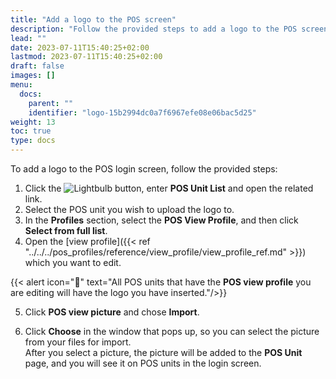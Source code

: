 ```yaml
---
title: "Add a logo to the POS screen"
description: "Follow the provided steps to add a logo to the POS screen."
lead: ""
date: 2023-07-11T15:40:25+02:00
lastmod: 2023-07-11T15:40:25+02:00
draft: false
images: []
menu:
  docs:
    parent: ""
    identifier: "logo-15b2994dc0a7f6967efe08e06bac5d25"
weight: 13
toc: true
type: docs
---
```


To add a logo to the POS login screen, follow the provided steps: 

1. Click the ![Lightbulb](Lightbulb_icon.PNG) button, enter **POS Unit List** and open the related link. 
2. Select the POS unit you wish to upload the logo to.
3. In the **Profiles** section, select the **POS View Profile**, and then click **Select from full list**.
4. Open the [view profile]({{< ref "../../../pos_profiles/reference/view_profile/view_profile_ref.md" >}}) which you want to edit. 

{{< alert icon="📝" text="All POS units that have the <b>POS view profile</b> you are editing will have the logo you have inserted."/>}}

5. Click **POS view picture** and chose **Import**.

6. Click **Choose** in the window that pops up, so you can select the picture from your files for import.           
   After you select a picture, the picture will be added to the **POS Unit** page, and you will see it on POS units in the login screen.